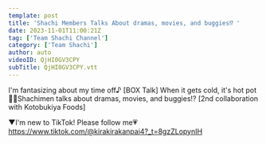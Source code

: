 ```yaml
---
template: post
title: 'Shachi Members Talks About dramas, movies, and buggies⁉️ '
date: 2023-11-01T11:00:21Z
tag: ['Team Shachi Channel']
category: ['Team Shachi']
author: auto 
videoID: QjHI0GV3CPY
subTitle: QjHI0GV3CPY.vtt
---
```

I'm fantasizing about my time off♪ [BOX Talk] When it gets cold, it's hot pot 🍲💓Shachimen talks about dramas, movies, and buggies⁉️ [2nd collaboration with Kotobukiya Foods]

▼I'm new to TikTok! Please follow me💗
https://www.tiktok.com/@kirakirakanpai4?_t=8gzZLopynIH